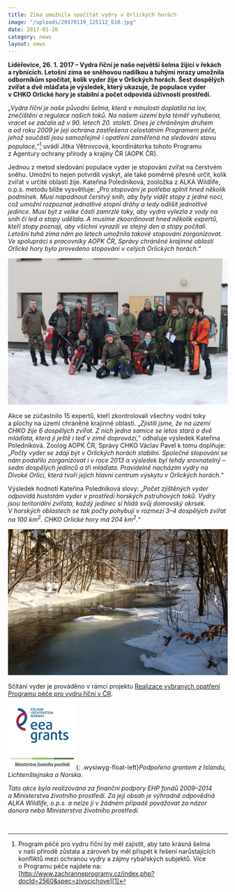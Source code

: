 ```yaml
---
title: Zima umožnila spočítat vydry v Orlických horách
image: "/uploads/20170119_125112_610.jpg"
date: 2017-01-26
category: news
layout: news
---
```

**Lidéřovice, 26. 1. 2017 – Vydra říční je naše největší šelma žijící
v řekách a rybnících. Letošní zima se sněhovou nadílkou a tuhými mrazy
umožnila odborníkům spočítat, kolik vyder žije v Orlických
horách. Šest dospělých zvířat a dvě mláďata je výsledek, který
ukazuje, že populace vyder v CHKO Orlické hory je stabilní a počet
odpovídá úživnosti prostředí.**

„*Vydra říční je naše původní šelma, která v minulosti doplatila na lov,
znečištění a regulace našich toků. Na našem území byla téměř vyhubena,
vracet se začala až v 90. letech 20. století. Dnes je chráněným
druhem a od roku 2009 je její ochrana zastřešena celostátním Programem
péče, jehož součástí jsou samozřejmě i opatření zaměřená na sledování
stavu populace*,“[^1] uvádí Jitka Větrovcová, koordinátorka tohoto
Programu z Agentury ochrany přírody a krajiny ČR (AOPK ČR).

Jednou z metod sledování populace vyder je stopování zvířat na
čerstvém sněhu. Umožní to nejen potvrdit výskyt, ale také poměrně
přesně určit, kolik zvířat v určité oblasti žije. Kateřina
Poledníková, zooložka z ALKA Wildlife, o.p.s. metodu blíže vysvětluje:
„*Pro stopování je potřeba splnit hned několik podmínek. Musí
napadnout čerstvý sníh, aby byly vidět stopy z jedné noci, což umožní
rozpoznat jednotlivé stopní dráhy a tedy odlišit jednotlivé
jedince. Musí být z velké části zamrzlé toky, aby vydra vylezla z vody
na sníh či led a stopy udělala. A musíme zkoordinovat hned několik
expertů, kteří stopy poznají, aby všichni vyrazili ve stejný den
a stopy počítali. Letošní tuhá zima nám po letech umožnila takové
stopování zorganizovat. Ve spolupráci s pracovníky AOPK ČR, Správy
chráněné krajinné oblasti Orlické hory bylo provedeno stopování
v celých Orlických horách.*“

![](/uploads/IMG_7230_610.JPG)

Akce se zúčastnilo 15 expertů, kteří zkontrolovali všechny vodní toky
a plochy na území chráněné krajinné oblasti. „*Zjistili jsme, že na
území CHKO žije 6 dospělých zvířat. Z nich jedna samice se letos stará
o dvě mláďata, která ji ještě i teď v zimě doprovází*,“ odhaluje
výsledek Kateřina Poledníková. Zoolog AOPK ČR, Správy CHKO Václav
Pavel k tomu doplňuje: „*Počty vyder se zdají být v Orlických horách
stabilní. Společné stopování se nám podařilo zorganizovat i v roce
2013 a výsledek byl tehdy srovnatelný – sedm dospělých jedinců a tři
mláďata. Pravidelně nacházím vydry na Divoké Orlici, která tvoří
jejich hlavní centrum výskytu v Orlických horách.*“

Výsledek hodnotí Kateřina Poledníková slovy: „*Počet zjištěných vyder
odpovídá hustotám vyder v prostředí horských pstruhových toků. Vydry
jsou teritoriální zvířata, každý jedinec si hlídá svůj domovský okrsek.
V horských oblastech se tak počty pohybují v rozmezí 3–4 dospělých
zvířat na 100 km<sup>2</sup>. CHKO Orlické hory má 204 km<sup>2</sup>.*“

![](/uploads/B_l_04_610.jpg)

Sčítání vyder je prováděno v rámci projektu [Realizace vybraných
opatření Programu péče pro vydru říční v ČR][2].

![](/uploads/loga_mgs_stojato_mm.jpg){: .wysiwyg-float-left}*Podpořeno
grantem z Islandu, Lichtenštejnska a Norska.*

*Tato akce byla realizována za finanční podpory EHP fondů 2009–2014
a Ministerstva životního prostředí. Za její obsah je výhradně
odpovědná ALKA Wildlife, o.p.s. a nelze ji v žádném případě považovat
za názor donora nebo Ministerstva životního prostředí.*

<div class="clearfix"></div>

 

[^1]: Program péče pro vydru říční by měl zajistit, aby tato krásná šelma v naší přírodě zůstala a zároveň by měl přispět k řešení narůstajících konfliktů mezi ochranou vydry a zájmy rybářských subjektů. Více o Programu péče najdete na: [http://www.zachranneprogramy.cz/index.php?docId=2560&spec=zivocichove][1]


[1]: http://www.zachranneprogramy.cz/index.php?docId=2560&spec=zivocichove
[2]: http://www.vydryonline.cz/projekt
